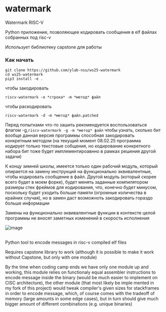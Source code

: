 # watermark
Watermark RISC-V

Python приложение, позволяющее кодировать сообщения в elf файлах собранных под risc-v


Использует библиотеку capstone для работы

### Как начать
```
git clone https://github.com/ylab-nsu/ws25-watermark
cd ws25-watermark
pip3 install -e .
```

чтобы закодировать
```
riscv-watermark -e *строка* -m *метод* файл
```

чтобы раскодировать
```
riscv-watermark -d -m *метод* файл.patched
```
Перед попытками что-то зашить рекомендуется воспользоваться флагом -g,```riscv-watermark -g -m *метод* файл``` чтобы узнать, сколько бит вообще данная версия программы способная закодировать
конкретным методом (на текущий момент 08.02.25 программа кодирует только текстовые собщения, но кодирование конкретного набора бит тоже будет имплементироавнно
в рамках решения другой задачи)


К концу зимней школы, имеется только один рабочий модуль, который опирается на замену инструкций на функционально эквивалентные, чтобы кодировать сообщение
в файл. Другой модуль (который скорее всего будет в моем форке), будет менять заданные компилятором размеры стек фреймов для кодирования, что, конечно 
будет минусом, поскольку будет уходить больше памяти (огромные количества в крайних случая), но в замен даст возможноть закодировать гораздо больше информации


Замены на функционально эквивалентные функции в контексте целой программы не вносят заметных изменений в скорость исполнения

![image](https://i.imgur.com/QVnxOlj.png)



##
Python tool to encode messages in risc-v compiled elf files


Requires capstone library to work (although it is possible to make it work without Capstone, but only with one module)


By the time when coding camp ends we have only one module up and working, this module relies on functionaly equal assembler instructions
to encode message inside the binary (would be much easier to implement on CISC architecture), the other module (that most likely be imple
mented in my fork of this project) would tweak compiler's given sizes for stackframes in order to encode message, which, of course comes
with the tradeoff of memory (large amounts in some edge cases), but in turn should give much bigger amount of different combinations 
(e.g. unique binaries)
